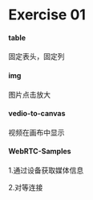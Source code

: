 # Exercise 01

#### table 

固定表头，固定列

#### img

图片点击放大

#### vedio-to-canvas

视频在画布中显示

#### WebRTC-Samples

1.通过设备获取媒体信息

2.对等连接